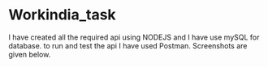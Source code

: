 # Workindia_task
I have created all the required api using NODEJS and I have use mySQL for database. 
to run and test the api I have used Postman.
Screenshots are given below.
